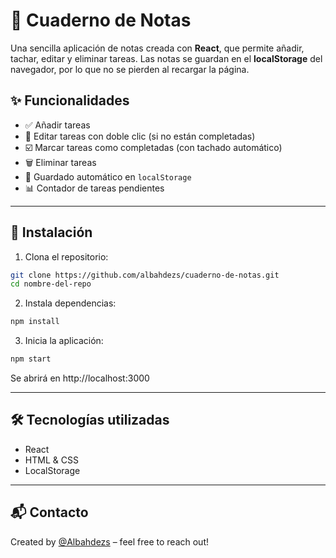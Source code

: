 # 📝 Cuaderno de Notas

Una sencilla aplicación de notas creada con **React**, que permite añadir, tachar, editar y eliminar tareas. Las notas se guardan en el **localStorage** del navegador, por lo que no se pierden al recargar la página.

## ✨ Funcionalidades

- ✅ Añadir tareas
- 📝 Editar tareas con doble clic (si no están completadas)
- ☑️ Marcar tareas como completadas (con tachado automático)
- 🗑️ Eliminar tareas
- 🔄 Guardado automático en `localStorage`
- 📊 Contador de tareas pendientes

---

## 🚀 Instalación

1. Clona el repositorio:

```bash
git clone https://github.com/albahdezs/cuaderno-de-notas.git
cd nombre-del-repo
```

2. Instala dependencias:

```bash
npm install
```

3. Inicia la aplicación:
```bash
npm start
```
Se abrirá en http://localhost:3000

---

## 🛠 Tecnologías utilizadas

- React
- HTML & CSS
- LocalStorage

---

## 📬 Contacto

Created by [@Albahdezs](https://github.com/Albahdezs) – feel free to reach out!
